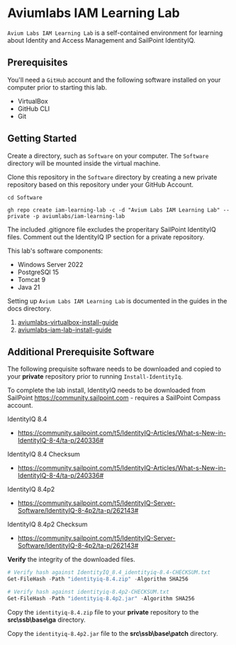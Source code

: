 # Aviumlabs IAM Learning Lab

`Avium Labs IAM Learning Lab` is a self-contained environment for 
learning about Identity and Access Management and SailPoint IdentityIQ. 


## Prerequisites

You'll need a `GitHub` account and the following software installed on your
computer prior to starting this lab.

* VirtualBox
* GitHub CLI
* Git


## Getting Started

Create a directory, such as `Software` on your computer. The 
`Software` directory will be mounted inside the virtual machine. 

Clone this repository in the `Software` directory by creating a new private 
repository based on this repository under your GitHub Account.

```shell
cd Software
```

```shell
gh repo create iam-learning-lab -c -d "Avium Labs IAM Learning Lab" --private -p aviumlabs/iam-learning-lab
```

The included .gitignore file excludes the properitary SailPoint IdentityIQ files. 
Comment out the IdentityIQ IP section for a private repository. 

This lab's software components:

* Windows Server 2022
* PostgreSQl 15
* Tomcat 9
* Java 21

Setting up `Avium Labs IAM Learning Lab` is documented in the guides 
in the docs directory. 

1. [aviumlabs-virtualbox-install-guide](./docs/aviumlabs-virtualbox-install-guide.md)
2. [aviumlabs-iam-lab-install-guide](./docs/aviumlabs-iam-lab-install-guide.md)


## Additional Prerequisite Software

The following prequisite software needs to be downloaded and copied to your 
**private** repository prior to running `Install-IdentityIq`.

To complete the lab install, IdentityIQ needs to be downloaded from SailPoint 
https://community.sailpoint.com - requires a SailPoint Compass account.

IdentityIQ 8.4
* https://community.sailpoint.com/t5/IdentityIQ-Articles/What-s-New-in-IdentityIQ-8-4/ta-p/240336#

IdentityIQ 8.4 Checksum
* https://community.sailpoint.com/t5/IdentityIQ-Articles/What-s-New-in-IdentityIQ-8-4/ta-p/240336#

IdentityIQ 8.4p2
* https://community.sailpoint.com/t5/IdentityIQ-Server-Software/IdentityIQ-8-4p2/ta-p/262143#

IdentityIQ 8.4p2 Checksum
* https://community.sailpoint.com/t5/IdentityIQ-Server-Software/IdentityIQ-8-4p2/ta-p/262143#


__Verify__ the integrity of the downloaded files.
```PowerShell
# Verify hash against IdentityIQ_8.4_identityiq-8.4-CHECKSUM.txt
Get-FileHash -Path "identityiq-8.4.zip" -Algorithm SHA256

# Verify hash against identityiq-8.4p2-CHECKSUM.txt
Get-FileHash -Path "identityiq-8.4p2.jar" -Algorithm SHA256
```

Copy the `identityiq-8.4.zip` file to your **private** repository to the 
**src\ssb\base\ga** directory.

Copy the `identityiq-8.4p2.jar` file to the **src\ssb\base\patch** 
directory.
